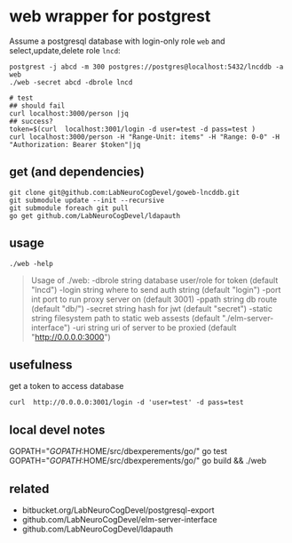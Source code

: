 # web wrapper for postgrest

Assume a postgresql database with login-only role `web` and select,update,delete role `lncd`:

```
postgrest -j abcd -m 300 postgres://postgres@localhost:5432/lncddb -a web
./web -secret abcd -dbrole lncd

# test
## should fail
curl localhost:3000/person |jq
## success?
token=$(curl  localhost:3001/login -d user=test -d pass=test )
curl localhost:3000/person -H "Range-Unit: items" -H "Range: 0-0" -H "Authorization: Bearer $token"|jq
```

## get (and dependencies)
```
git clone git@github.com:LabNeuroCogDevel/goweb-lncddb.git
git submodule update --init --recursive
git submodule foreach git pull
go get github.com/LabNeuroCogDevel/ldapauth
```

## usage
```
./web -help
```

> Usage of ./web:
>   -dbrole string
>        database user/role for token (default "lncd")
>   -login string
>     	where to send auth string (default "login")
>   -port int
>     	port to run proxy server on (default 3001)
>   -ppath string
>     	db route (default "db/")
>   -secret string
>     	hash for jwt (default "secret")
>   -static string
>     	filesystem path to static web assests (default "./elm-server-interface")
>   -uri string
>     	uri of server to be proxied (default "http://0.0.0.0:3000")

## usefulness

get a token to access database
```
curl  http://0.0.0.0:3001/login -d 'user=test' -d pass=test
```

## local devel notes

GOPATH="$GOPATH:$HOME/src/dbexperements/go/" go test
GOPATH="$GOPATH:$HOME/src/dbexperements/go/" go build && ./web

## related
* bitbucket.org/LabNeuroCogDevel/postgresql-export
* github.com/LabNeuroCogDevel/elm-server-interface
* github.com/LabNeuroCogDevel/ldapauth
